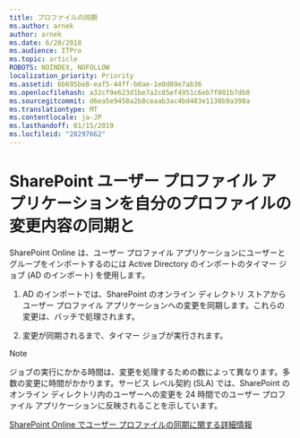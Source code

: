 ```yaml
---
title: プロファイルの同期
ms.author: arnek
author: arnek
ms.date: 6/20/2018
ms.audience: ITPro
ms.topic: article
ROBOTS: NOINDEX, NOFOLLOW
localization_priority: Priority
ms.assetid: 6b695be8-eaf5-44ff-b0ae-1e0d89e7ab36
ms.openlocfilehash: a32cf9e623d1be7a2c85ef4951c6eb7f001b7db0
ms.sourcegitcommit: d6ea5e9458a2b8ceaab3ac4bd483e1130b9a398a
ms.translationtype: MT
ms.contentlocale: ja-JP
ms.lasthandoff: 01/15/2019
ms.locfileid: "28297662"
---
```

# <a name="when-do-my-profile-changes-sync-to-the-sharepoint-user-profile-application"></a>SharePoint ユーザー プロファイル アプリケーションを自分のプロファイルの変更内容の同期と

SharePoint Online は、ユーザー プロファイル アプリケーションにユーザーとグループをインポートするのには Active Directory のインポートのタイマー ジョブ (AD のインポート) を使用します。 
  
1. AD のインポートでは、SharePoint のオンライン ディレクトリ ストアからユーザー プロファイル アプリケーションへの変更を同期します。これらの変更は、バッチで処理されます。
    
2. 変更が同期されるまで、タイマー ジョブが実行されます。
    
> [!NOTE]
> ジョブの実行にかかる時間は、変更を処理するための数によって異なります。多数の変更に時間がかかります。サービス レベル契約 (SLA) では、SharePoint のオンライン ディレクトリ内のユーザーへの変更を 24 時間でのユーザー プロファイル アプリケーションに反映されることを示しています。 
  
[SharePoint Online でユーザー プロファイルの同期に関する詳細情報](https://go.microsoft.com/fwlink/?linkid=875671)
  


